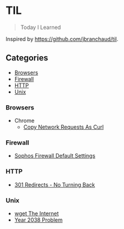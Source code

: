 # TIL

> Today I Learned

Inspired by https://github.com/jbranchaud/til.

## Categories
* [Browsers](#browsers)
* [Firewall](#firewall)
* [HTTP](#http])
* [Unix](#unix])

### Browsers
- Chrome
  - [Copy Network Requests As Curl](browsers/chrome/Copy-network-request-as-cURL.md)

### Firewall
- [Sophos Firewall Default Settings](firewall/sophos-firewall.md)

### HTTP
- [301 Redirects - No Turning Back](http/301-redirects-of-no-return.md)
 
### Unix
- [wget The Internet](unix/wget-to-archive-the-internet.md)
- [Year 2038 Problem](unix/year-2038.md)

